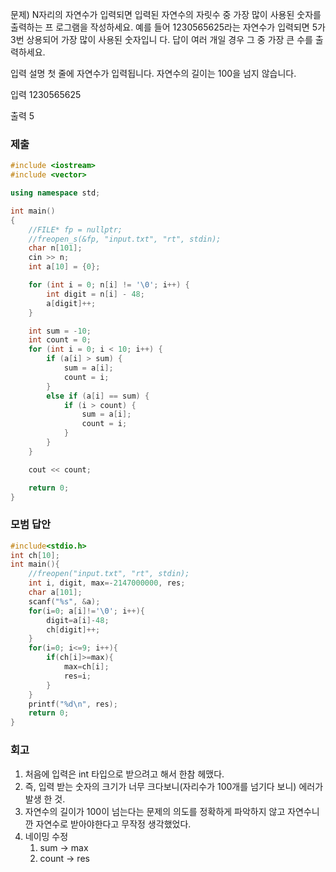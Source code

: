 문제)
N자리의 자연수가 입력되면 입력된 자연수의 자릿수 중 가장 많이 사용된 숫자를 출력하는 프
로그램을 작성하세요.
예를 들어 1230565625라는 자연수가 입력되면 5가 3번 상용되어 가장 많이 사용된 숫자입니
다. 답이 여러 개일 경우 그 중 가장 큰 수를 출력하세요.


입력 설명
첫 줄에 자연수가 입력됩니다. 자연수의 길이는 100을 넘지 않습니다.

입력
1230565625

출력
5

### 제출

``` Cpp
#include <iostream>
#include <vector>

using namespace std;

int main()
{
    //FILE* fp = nullptr;
    //freopen_s(&fp, "input.txt", "rt", stdin);
    char n[101];
    cin >> n;
    int a[10] = {0};

    for (int i = 0; n[i] != '\0'; i++) {
        int digit = n[i] - 48;
        a[digit]++;
    }

    int sum = -10;
    int count = 0;
    for (int i = 0; i < 10; i++) {
        if (a[i] > sum) {
            sum = a[i];
            count = i;
        }
        else if (a[i] == sum) {
            if (i > count) {
                sum = a[i];
                count = i;
            }
        }
    }

    cout << count;

    return 0;
}
```

### 모범 답안

``` Cpp
#include<stdio.h>
int ch[10];
int main(){
    //freopen("input.txt", "rt", stdin);
    int i, digit, max=-2147000000, res;
    char a[101];
    scanf("%s", &a);
    for(i=0; a[i]!='\0'; i++){
        digit=a[i]-48;
        ch[digit]++;
    }
    for(i=0; i<=9; i++){
        if(ch[i]>=max){
            max=ch[i];
            res=i;
        }
    }
    printf("%d\n", res);
    return 0;
}
```

### 회고

1. 처음에 입력은 int 타입으로 받으려고 해서 한참 헤맸다.
2. 즉, 입력 받는 숫자의 크기가 너무 크다보니(자리수가 100개를 넘기다 보니) 에러가 발생 한 것.
3. 자연수의 길이가 100이 넘는다는 문제의 의도를 정확하게 파악하지 않고 자연수니깐 자연수로 받아야한다고 무작정 생각했었다.
4. 네이밍 수정
    1) sum -> max
    2) count -> res
